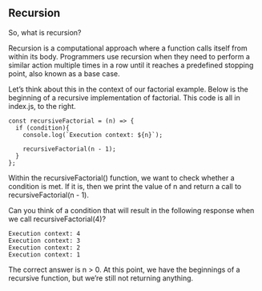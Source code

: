 ## Recursion

So, what is recursion?

Recursion is a computational approach where a function calls itself from within its body. Programmers use recursion when they need to perform a similar action multiple times in a row until it reaches a predefined stopping point, also known as a base case.

Let’s think about this in the context of our factorial example. Below is the beginning of a recursive implementation of factorial. This code is all in index.js, to the right.

```
const recursiveFactorial = (n) => {
  if (condition){
    console.log(`Execution context: ${n}`);

    recursiveFactorial(n - 1);
  }
};

```

Within the recursiveFactorial() function, we want to check whether a condition is met. If it is, then we print the value of n and return a call to recursiveFactorial(n - 1).

Can you think of a condition that will result in the following response when we call recursiveFactorial(4)?

```
Execution context: 4
Execution context: 3
Execution context: 2
Execution context: 1

```

The correct answer is n > 0. At this point, we have the beginnings of a recursive function, but we’re still not returning anything.
